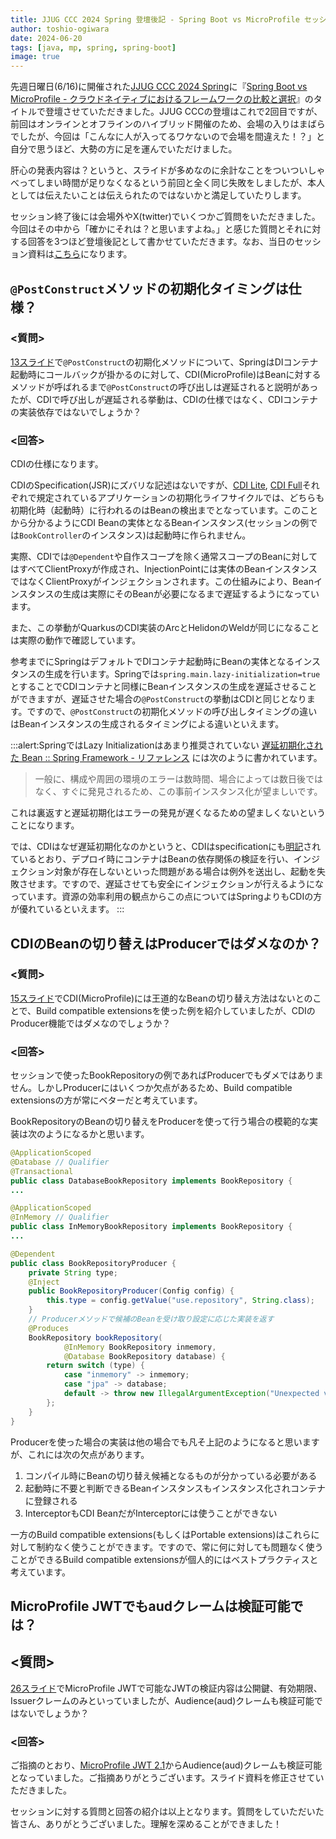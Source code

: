 ```yaml
---
title: JJUG CCC 2024 Spring 登壇後記 - Spring Boot vs MicroProfile セッションの補足と訂正
author: toshio-ogiwara
date: 2024-06-20
tags: [java, mp, spring, spring-boot]
image: true
---
```


先週日曜日(6/16)に開催された[JJUG CCC 2024 Spring](https://ccc2024spring.java-users.jp/)に『[Spring Boot vs MicroProfile - クラウドネイティブにおけるフレームワークの比較と選択](https://www.mamezou.com/news/event/20240616)』のタイトルで登壇させていただきました。JJUG CCCの登壇はこれで2回目ですが、前回はオンラインとオフラインのハイブリッド開催のため、会場の入りはまばらでしたが、今回は「こんなに人が入ってるワケないので会場を間違えた！？」と自分で思うほど、大勢の方に足を運んでいただけました。

肝心の発表内容は？というと、スライドが多めなのに余計なことをついついしゃべってしまい時間が足りなくなるという前回と全く同じ失敗をしましたが、本人としては伝えたいことは伝えられたのではないかと満足していたりします。

セッション終了後には会場外やX(twitter)でいくつかご質問をいただきました。今回はその中から「確かにそれは？と思いますよね。」と感じた質問とそれに対する回答を3つほど登壇後記として書かせていただきます。なお、当日のセッション資料は[こちら](https://speakerdeck.com/ogiwarat/spring-boot-vs-microprofile-kuraudoneiteibuniokeruhuremuwakunobi-jiao-toxuan-ze)になります。


## `@PostConstruct`メソッドの初期化タイミングは仕様？
### <質問>
[13スライド](https://speakerdeck.com/ogiwarat/spring-boot-vs-microprofile-kuraudoneiteibuniokeruhuremuwakunobi-jiao-toxuan-ze?slide=13)で`@PostConstruct`の初期化メソッドについて、SpringはDIコンテナ起動時にコールバックが掛かるのに対して、CDI(MicroProfile)はBeanに対するメソッドが呼ばれるまで`@PostConstruct`の呼び出しは遅延されると説明があったが、CDIで呼び出しが遅延される挙動は、CDIの仕様ではなく、CDIコンテナの実装依存ではないでしょうか？


### <回答>

CDIの仕様になります。

CDIのSpecification(JSR)にズバリな記述はないですが、[CDI Lite](https://jakarta.ee/specifications/cdi/4.0/jakarta-cdi-spec-4.0.html#initialization), [CDI Full](https://jakarta.ee/specifications/cdi/4.0/jakarta-cdi-spec-4.0.html#initialization_full)それぞれで規定されているアプリケーションの初期化ライフサイクルでは、どちらも初期化時（起動時）に行われるのはBeanの検出までとなっています。このことから分かるようにCDI Beanの実体となるBeanインスタンス(セッションの例では`BookController`のインスタンス)は起動時に作られません。

実際、CDIでは`@Dependent`や自作スコープを除く通常スコープのBeanに対してはすべてClientProxyが作成され、InjectionPointには実体のBeanインスタンスではなくClientProxyがインジェクションされます。この仕組みにより、Beanインスタンスの生成は実際にそのBeanが必要になるまで遅延するようになっています。

また、この挙動がQuarkusのCDI実装のArcとHelidonのWeldが同じになることは実際の動作で確認しています。

参考までにSpringはデフォルトでDIコンテナ起動時にBeanの実体となるインスタンスの生成を行います。Springでは`spring.main.lazy-initialization=true`とすることでCDIコンテナと同様にBeanインスタンスの生成を遅延させることができますが、遅延させた場合の`@PostConstruct`の挙動はCDIと同じとなります。ですので、`@PostConstruct`の初期化メソッドの呼び出しタイミングの違いはBeanインスタンスの生成されるタイミングによる違いといえます。

:::alert:SpringではLazy Initializationはあまり推奨されていない
[遅延初期化された Bean :: Spring Framework - リファレンス](https://spring.pleiades.io/spring-framework/reference/core/beans/dependencies/factory-lazy-init.html) には次のように書かれています。
> 一般に、構成や周囲の環境のエラーは数時間、場合によっては数日後ではなく、すぐに発見されるため、この事前インスタンス化が望ましいです。

これは裏返すと遅延初期化はエラーの発見が遅くなるための望ましくないということになります。

では、CDIはなぜ遅延初期化なのかというと、CDIはspecificationにも[明記](https://jakarta.ee/specifications/cdi/4.0/jakarta-cdi-spec-4.0.html#deployment)されているとおり、デプロイ時にコンテナはBeanの依存関係の検証を行い、インジェクション対象が存在しないといった問題がある場合は例外を送出し、起動を失敗させます。ですので、遅延させても安全にインジェクションが行えるようになっています。資源の効率利用の観点からこの点についてはSpringよりもCDIの方が優れているといえます。
:::

## CDIのBeanの切り替えはProducerではダメなのか？
### <質問>
[15スライド](https://speakerdeck.com/ogiwarat/spring-boot-vs-microprofile-kuraudoneiteibuniokeruhuremuwakunobi-jiao-toxuan-ze?slide=15)でCDI(MicroProfile)には王道的なBeanの切り替え方法はないとのことで、Build compatible extensionsを使った例を紹介していましたが、CDIのProducer機能ではダメなのでしょうか？


### <回答>
セッションで使ったBookRepositoryの例であればProducerでもダメではありません。しかしProducerにはいくつか欠点があるため、Build compatible extensionsの方が常にベターだと考えています。

BookRepositoryのBeanの切り替えをProducerを使って行う場合の模範的な実装は次のようになるかと思います。

```java
@ApplicationScoped
@Database // Qualifier
@Transactional
public class DatabaseBookRepository implements BookRepository {
...
```
```java
@ApplicationScoped
@InMemory // Qualifier
public class InMemoryBookRepository implements BookRepository {
...
```
```java
@Dependent
public class BookRepositoryProducer {
    private String type;
    @Inject
    public BookRepositoryProducer(Config config) {
        this.type = config.getValue("use.repository", String.class);
    }
    // Producerメソッドで候補のBeanを受け取り設定に応じた実装を返す
    @Produces
    BookRepository bookRepository(
            @InMemory BookRepository inmemory,
            @Database BookRepository database) {
        return switch (type) {
            case "inmemory" -> inmemory;
            case "jpa" -> database;
            default -> throw new IllegalArgumentException("Unexpected value: " + type);
        };
    }
}
```

Producerを使った場合の実装は他の場合でも凡そ上記のようになると思いますが、これには次の欠点があります。

1. コンパイル時にBeanの切り替え候補となるものが分かっている必要がある
2. 起動時に不要と判断できるBeanインスタンスもインスタンス化されコンテナに登録される
3. InterceptorもCDI BeanだがInterceptorには使うことができない

一方のBuild compatible extensions(もしくはPortable extensions)はこれらに対して制約なく使うことができます。ですので、常に何に対しても問題なく使うことができるBuild compatible extensionsが個人的にはベストプラクティスと考えています。

## MicroProfile JWTでもaudクレームは検証可能では？
## <質問>
[26スライド](https://speakerdeck.com/ogiwarat/spring-boot-vs-microprofile-kuraudoneiteibuniokeruhuremuwakunobi-jiao-toxuan-ze?slide=26)でMicroProfile JWTで可能なJWTの検証内容は公開鍵、有効期限、Issuerクレームのみといっていましたが、Audience(aud)クレームも検証可能ではないでしょうか？

### <回答>
ご指摘のとおり、[MicroProfile JWT 2.1](https://download.eclipse.org/microprofile/microprofile-jwt-auth-2.1/microprofile-jwt-auth-spec-2.1.html#_mp_jwt_verify_audiences)からAudience(aud)クレームも検証可能となっていました。ご指摘ありがとうございます。スライド資料を修正させていただきました。


セッションに対する質問と回答の紹介は以上となります。質問をしていただいた皆さん、ありがとうございました。理解を深めることができました！

